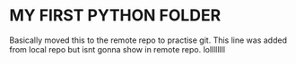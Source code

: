 # MY FIRST PYTHON FOLDER 
Basically moved this to the remote repo to practise git.
This line was added from local repo but isnt gonna show in remote repo. lollllllll

